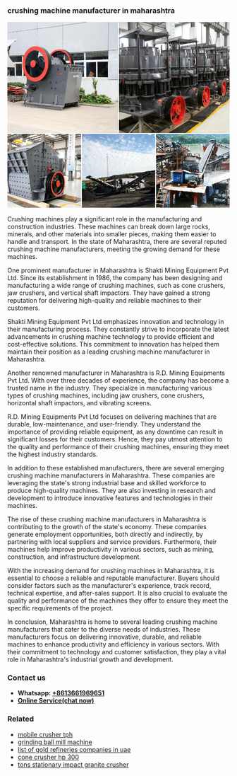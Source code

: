 <h3>crushing machine manufacturer in maharashtra</h3><img src='1704791498.jpg' alt=''><p>Crushing machines play a significant role in the manufacturing and construction industries. These machines can break down large rocks, minerals, and other materials into smaller pieces, making them easier to handle and transport. In the state of Maharashtra, there are several reputed crushing machine manufacturers, meeting the growing demand for these machines.</p><p>One prominent manufacturer in Maharashtra is Shakti Mining Equipment Pvt Ltd. Since its establishment in 1986, the company has been designing and manufacturing a wide range of crushing machines, such as cone crushers, jaw crushers, and vertical shaft impactors. They have gained a strong reputation for delivering high-quality and reliable machines to their customers.</p><p>Shakti Mining Equipment Pvt Ltd emphasizes innovation and technology in their manufacturing process. They constantly strive to incorporate the latest advancements in crushing machine technology to provide efficient and cost-effective solutions. This commitment to innovation has helped them maintain their position as a leading crushing machine manufacturer in Maharashtra.</p><p>Another renowned manufacturer in Maharashtra is R.D. Mining Equipments Pvt Ltd. With over three decades of experience, the company has become a trusted name in the industry. They specialize in manufacturing various types of crushing machines, including jaw crushers, cone crushers, horizontal shaft impactors, and vibrating screens.</p><p>R.D. Mining Equipments Pvt Ltd focuses on delivering machines that are durable, low-maintenance, and user-friendly. They understand the importance of providing reliable equipment, as any downtime can result in significant losses for their customers. Hence, they pay utmost attention to the quality and performance of their crushing machines, ensuring they meet the highest industry standards.</p><p>In addition to these established manufacturers, there are several emerging crushing machine manufacturers in Maharashtra. These companies are leveraging the state's strong industrial base and skilled workforce to produce high-quality machines. They are also investing in research and development to introduce innovative features and technologies in their machines.</p><p>The rise of these crushing machine manufacturers in Maharashtra is contributing to the growth of the state's economy. These companies generate employment opportunities, both directly and indirectly, by partnering with local suppliers and service providers. Furthermore, their machines help improve productivity in various sectors, such as mining, construction, and infrastructure development.</p><p>With the increasing demand for crushing machines in Maharashtra, it is essential to choose a reliable and reputable manufacturer. Buyers should consider factors such as the manufacturer's experience, track record, technical expertise, and after-sales support. It is also crucial to evaluate the quality and performance of the machines they offer to ensure they meet the specific requirements of the project.</p><p>In conclusion, Maharashtra is home to several leading crushing machine manufacturers that cater to the diverse needs of industries. These manufacturers focus on delivering innovative, durable, and reliable machines to enhance productivity and efficiency in various sectors. With their commitment to technology and customer satisfaction, they play a vital role in Maharashtra's industrial growth and development.</p><h3>Contact us</h3><ul><li><strong>Whatsapp:&nbsp;<a href="https://wa.me/8613661969651">+8613661969651</a></strong></li><li><a href="https://swt.shibang-china.com/?git&amp;zhl&amp;crushing machine manufacturer in maharashtra"><strong>Online Service(chat now)</strong></a></li></ul><h3>Related</h3><ul><li><a href='mobile crusher tph.md'>mobile crusher tph</a></li><li><a href='grinding ball mill machine.md'>grinding ball mill machine</a></li><li><a href='list of gold refineries companies in uae.md'>list of gold refineries companies in uae</a></li><li><a href='cone crusher hp 300.md'>cone crusher hp 300</a></li><li><a href='tons stationary impact granite crusher.md'>tons stationary impact granite crusher</a></li></ul>